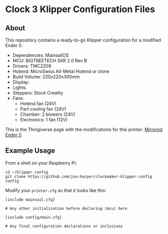 # Clock 3 Klipper Configuration Files

## About

This repository contains a ready-to-go Klipper configuration for a modified Ender 5:

- Dependencies: MainsailOS
- MCU: BIGTREETECH SKR 2.0 Rev B
- Drivers: TMC2209
- Hotend: MicroSwiss All-Metal Hotend or clone
- Build Volume: 220x220x300mm
- Display: 
- Lights: 
- Steppers: Stock Creality
- Fans:
  - Hotend fan (24V)
  - Part cooling fan (24V)
  - Chamber: 2 blowers (24V)
  - Electronics: 1 fan (12V)
  
This is the Thingiverse page with the modifications for this printer: [Mirrored Ender 5](https://www.thingiverse.com/thing:5146291).

## Example Usage

From a shell on your Raspberry Pi:

```
cd ~/klipper_config
git clone https://github.com/jon-harper/clockmaker-klipper-config config
```

Modify your `printer.cfg` so that it looks like this:

```
[include mainsail.cfg]

# Any other initialization before declaring [mcu] here

[include config/main.cfg]

# Any final configuration declarations or inclusions
```